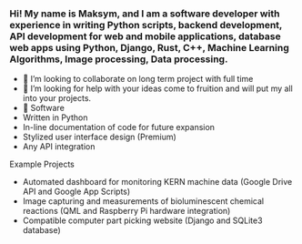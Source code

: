 ### Hi! My name is Maksym, and I am a software developer with experience in writing Python scripts, backend development, API development for web and mobile applications, database web apps using Python, Django, Rust, C++, Machine Learning Algorithms, Image processing, Data processing.

- 👯 I’m looking to collaborate on long term project with full time 
- 🤔 I’m looking for help with your ideas come to fruition and will put my all into your projects. 
- 💬 
Software
- Written in Python
- In-line documentation of code for future expansion
- Stylized user interface design (Premium)
- Any API integration

Example Projects
- Automated dashboard for monitoring KERN machine data (Google Drive API and Google App Scripts)
- Image capturing and measurements of bioluminescent chemical reactions (QML and Raspberry Pi hardware integration)
- Compatible computer part picking website (Django and SQLite3 database)

